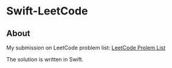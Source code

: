 # Swift-LeetCode

## About

My submission on LeetCode problem list: 
[LeetCode Prolem List](https://leetcode.com/problemset/all/)

The solution is written in Swift.
